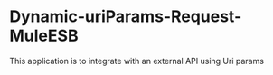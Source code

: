 # Dynamic-uriParams-Request-MuleESB
This application is to integrate with an external API using Uri params 
